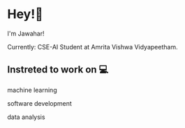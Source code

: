 # Hey!👋

I'm Jawahar!

Currently: CSE-AI Student at Amrita Vishwa Vidyapeetham.

## Instreted to work on 💻 

machine learning 

software development

data analysis
